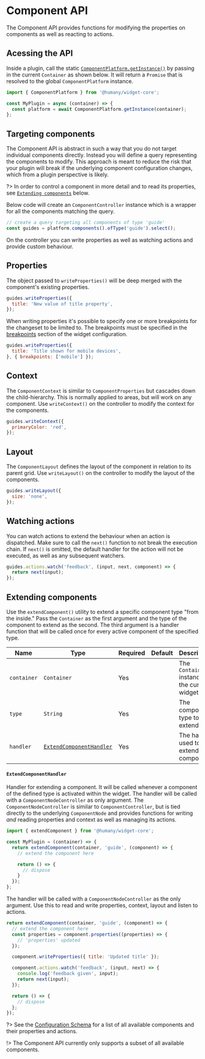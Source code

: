 # Component API
The Component API provides functions for modifying the properties on components as well as reacting to actions.

## Acessing the API
Inside a plugin, call the static [`ComponentPlatform.getInstance()`](/modules/core/classes/componentplatform.html#getinstance) by passing in the current `Container` as shown below. It will return a `Promise` that is resolved to the global `ComponentPlatform` instance. 
```js
import { ComponentPlatform } from '@humany/widget-core';

const MyPlugin = async (container) => {
  const platform = await ComponentPlatform.getInstance(container);
};
```

## Targeting components
The Component API is abstract in such a way that you do not target individual components directly. Instead you will define a query representing the components to modify. This approach is meant to reduce the risk that your plugin will break if the underlying component configuration changes, which from a plugin perspective is likely.

?> In order to control a component in more detail and to read its properties, see [`Extending components`](#extending-components) below.

Below code will create an `ComponentController` instance which is a wrapper for all the components matching the query.
```js
// create a query targeting all components of type 'guide'
const guides = platform.components().ofType('guide').select();
```
On the controller you can write properties as well as watching actions and provide custom behaviour.

## Properties
The object passed to `writeProperties()` will be deep merged with the component's existing properties.
```js
guides.writeProperties({
  title: 'New value of title property',
});
```
When writing properties it's possible to specify one or more breakpoints for the changeset to be limited to. The breakpoints must be specified in the [breakpoints](configuration-schema/#breakpoints) section of the widget configuration.
```js
guides.writeProperties({
  title: 'Title shown for mobile devices',
}, { breakpoints: ['mobile'] });
```

## Context
The `ComponentContext` is similar to `ComponentProperties` but cascades down the child-hierarchy. This is normally applied to areas, but will work on any component. Use `writeContext()` on the controller to modify the context for the components.
```js
guides.writeContext({
  primaryColor: 'red',
});
```

## Layout
The `ComponentLayout` defines the layout of the component in relation to its parent grid. Use `writeLayout()` on the controller to modify the layout of the components.
```js
guides.writeLayout({
  size: 'none',
});
```

## Watching actions
You can watch actions to extend the behaviour when an action is dispatched. Make sure to call the `next()` function to not break the execution chain. If `next()` is omitted, the default handler for the action will not be executed, as well as any subsequent watchers.
```js
guides.actions.watch('feedback', (input, next, component) => {
  return next(input);
});
```

## Extending components
Use the `extendComponent()` utility to extend a specific component type "from the inside." Pass the `Container` as the first argument and the type of the component to extend as the second. The third argument is a handler function that will be called once for every active component of the specified type.

|Name|Type|Required|Default|Description|
|----|----|--------|-------------|-----------|
|`container`|`Container`|Yes||The `Container` instance for the current widget.|
|`type`|`String`|Yes||The component type to extend.|
|`handler`|[`ExtendComponentHandler`](#extendcomponenthandler)|Yes||The handler used to extend the component.|

#### `ExtendComponentHandler`
Handler for extending a component. It will be called whenever a component of the defined type is activated within the widget. The handler will be called with a `ComponentNodeController` as only argument. The `ComponentNodeController` is similar to `ComponentController`, but is tied directly to the underlying `ComponentNode` and provides functions for writing _and_ reading properties and context as well as managing its actions.

```js
import { extendComponent } from '@humany/widget-core';

const MyPlugin = (container) => {
  return extendComponent(container, 'guide', (component) => {
    // extend the component here

    return () => {
      // dispose
    }
  });
};
```
The handler will be called with a `ComponentNodeController` as the only argument. Use this to read and write properties, context, layout and listen to actions.

```js
return extendComponent(container, 'guide', (component) => {
  // extend the component here
  const properties = component.properties((properties) => {
    // 'properties' updated
  });

  component.writeProperties({ title: 'Updated title' });

  component.actions.watch('feedback', (input, next) => {
    console.log('feedback given', input);
    return next(input);
  });

  return () => {
    // dispose
  };
});
```
?> See the [Configuration Schema](configuration-schema/#introduction) for a list of all available components and their properties and actions.

!> The Component API currently only supports a subset of all available components.